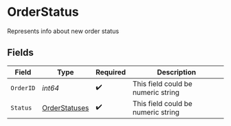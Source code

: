 # OrderStatus

Represents info about new order status


## Fields

| Field                                                 | Type                                                  | Required                                              | Description                                           |
| ----------------------------------------------------- | ----------------------------------------------------- | ----------------------------------------------------- | ----------------------------------------------------- |
| `OrderID`                                             | *int64*                                               | :heavy_check_mark:                                    | This field could be numeric string                    |
| `Status`                                              | [OrderStatuses](../../models/shared/orderstatuses.md) | :heavy_check_mark:                                    | This field could be numeric string                    |